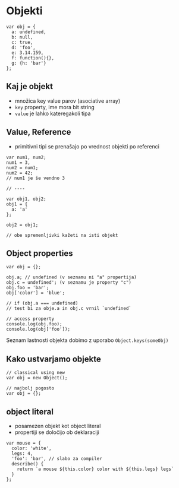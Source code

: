 # Objekti
```
var obj = {
  a: undefined,
  b: null,
  c: true,
  d: 'foo',
  e: 3.14.159,
  f: function(){},
  g: {h: 'bar'}
};
```



## Kaj je objekt
- množica key value parov (asociative array) 
- `key` property, ime mora bit string
- `value` je lahko kateregakoli tipa



## Value, Reference
- primitivni tipi se prenašajo po vrednost objekti po referenci

```
var num1, num2;
num1 = 3,
num2 = num1;
num2 = 42;
// num1 je še vendno 3

// ----

var obj1, obj2;
obj1 = {
  a: 'a'
};

obj2 = obj1;

// obe spremenljivki kažeti na isti objekt
```



## Object properties
```
var obj = {};

obj.a; // undefined (v seznamu ni "a" propertija)
obj.c = undefined'; (v seznamu je property "c")
obj.foo = 'bar';
obj['color'] = 'blue';

// if (obj.a === undefined)
// test bi za obje.a in obj.c vrnil `undefined`

// access property
console.log(obj.foo);
console.log(obj['foo']);
```
Seznam lastnosti objekta dobimo z uporabo `Object.keys(someObj)`



## Kako ustvarjamo objekte

```
// classical using new
var obj = new Object();

// najbolj pogosto
var obj = {};
```



## object literal
- posamezen objekt kot object literal 
- propertiji se določijo ob deklaraciji

```
var mouse = {
  color: 'white',
  legs: 4,
  'foo': 'bar', // slabo za compiler
  describe() {
    return `a mouse ${this.color} color with ${this.legs} legs`
  }
};
```
